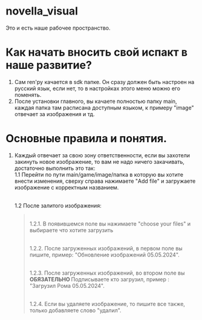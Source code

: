 # novella_visual
Это и есть наше рабочее пространство.

# Как начать вносить свой испакт в наше развитие?
  1. Сам ren'py качается в sdk папке. Он сразу должен быть настроен на русский язык, если нет, то в настройках этого меню можно его поменять.
  2. После установки главного, вы качаете полностью папку main, каждая папка там расписана доступным языком, к примеру "image" отвечает за изображения и тд.


 # Основные правила и понятия.
   1. Каждый отвечает за свою зону ответственности, если вы захотели закинуть новое изображение, то вам не надо ничего закачивать, достаточно выполнить это так:
      <br />1.1 Перейти по пути main/game/image/папка в которую вы хотите внести изменения, сверху справа нажимаете "Add file" и загружаете изображение с корректным названием.
      >
      <br />1.2 После залитого изображения:
      >
         > <br />1.2.1. В появившемся поле вы нажимаете "choose your files" и выбираете что хотите загрузить
         >
         > <br />1.2.2. После загруженных изображений, в первом поле вы пишите, пример: "Обновление изображений 05.05.2024".
         > 
         > <br />1.2.3. После загруженных изображений, во втором поле вы <b> ОБЯЗАТЕЛЬНО </b> Подписываете кто загрузил, пример : "Загрузил Рома 05.05.2024".
         > 
         > <br />1.2.4. Если вы удаляете изображение, то пишите все также, только добавляете слово "удалил".

     
